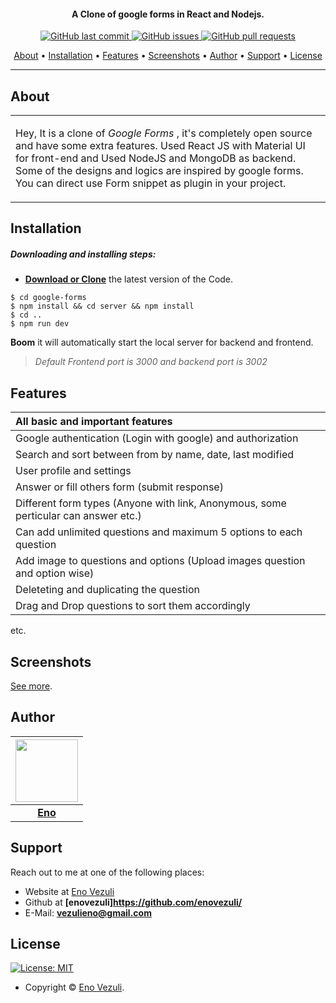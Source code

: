 

<h4 align="center">A Clone of google forms in React and Nodejs.</h4>

<p align="center">
    <a href="https://github.com/enovezuli/google-forms/commits/master">
    <img src="https://img.shields.io/badge/Last%20Commit-March-green?style=flat-square&logo=github&logoColor=white"
         alt="GitHub last commit">
    <a href="https://github.com/enovezuli/google-forms/issues">
    <img src="https://img.shields.io/badge/Open%20Issues-0-red?style=flat-square&logo=github&logoColor=white"
         alt="GitHub issues">
    <a href="https://github.com/enovezuli/google-forms/pulls">
    <img src="https://img.shields.io/badge/Open%20pull%20requests-0-blue?style=flat-square&logo=github&logoColor=whit"
         alt="GitHub pull requests">
</p>
      
<p align="center">
  <a href="#about">About</a> •
  <a href="#installation">Installation</a> •
  <a href="#features">Features</a> •
  <a href="#screenshots">Screenshots</a> •
  <a href="#author">Author</a> •
  <a href="#support">Support</a> •
  <a href="#license">License</a>
</p>

---

## About

<table>
<tr>
<td>
  
Hey, It is a clone of _Google Forms_ , it's completely open source and have some extra features. Used React JS with Material UI for front-end and Used NodeJS and MongoDB as backend. Some of the designs and logics are inspired by google forms. You can direct use Form snippet as plugin in your project.  

</td>
</tr>
</table>

## Installation

##### Downloading and installing steps:
* **[Download or Clone](https://github.com/enovezuli/google-forms.git)** the latest version of the Code.

```console
$ cd google-forms
$ npm install && cd server && npm install 
$ cd ..
$ npm run dev
```

 **Boom** it will automatically start the local server for backend and frontend. 
 > *Default Frontend port is 3000 and backend port is 3002*





## Features
| All basic and important features|
| :------------- | 
| Google authentication (Login with google) and authorization|
| Search and sort between from by name, date, last modified|
| User profile and settings |
| Answer or fill others form (submit response)|
| Different form types (Anyone with link, Anonymous, some perticular can answer etc.)|
| Can add unlimited questions and maximum 5 options to each question|
| Add image to questions and options (Upload images question and option wise)|
| Deleteting and duplicating the question|
| Drag and Drop questions to sort them accordingly|

etc.

## Screenshots

[See more](https://github.com/enovezuli/google-forms/tree/master/images).


## Author

| <a href="https://twitter.com/enovezuli"><img src="https://pbs.twimg.com/profile_images/1585994072925392897/XsGLbU3f_400x400.jpg" height="100" width="100"></a> |
|:------------------------------------------------------------------------------------------------------------------------:|
| **[Eno](https://twitter.com/enovezuli)** |

## Support

Reach out to me at one of the following places:

- Website at [Eno Vezuli](https://about.me/vezuli)
- Github at **[enovezuli]https://github.com/enovezuli/**
- E-Mail: **vezulieno@gmail.com**


## License

[![License: MIT](https://img.shields.io/badge/license-MIT-green)](https://github.com/enovezuli/google-forms/blob/master/licence.md)

- Copyright © [Eno Vezuli](https://about.me/vezuli).